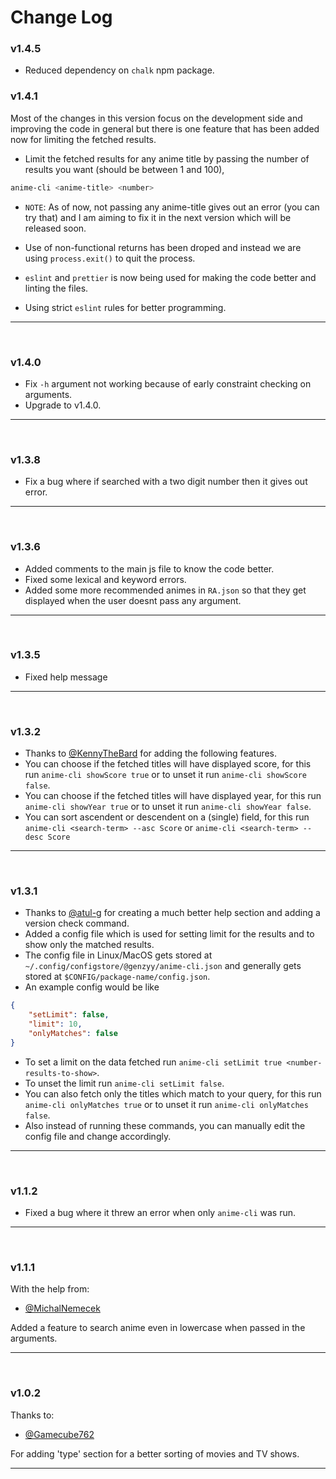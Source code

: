 # Change Log

### v1.4.5

- Reduced dependency on `chalk` npm package.

### v1.4.1

Most of the changes in this version focus on the development side and improving the code in general but there is one feature that has been added now for limiting the fetched results.

- Limit the fetched results for any anime title by passing the number of results you want (should be between 1 and 100),

```bash
anime-cli <anime-title> <number>
```

- `NOTE`: As of now, not passing any anime-title gives out an error (you can try that) and I am aiming to fix it in the next version which will be released soon.

- Use of non-functional returns has been droped and instead we are using `process.exit()` to quit the process.
- `eslint` and `prettier` is now being used for making the code better and linting the files.
- Using strict `eslint` rules for better programming.
<hr>
<br />

### v1.4.0

- Fix `-h` argument not working because of early constraint checking on arguments.
- Upgrade to v1.4.0.
<hr>
<br />

### v1.3.8

- Fix a bug where if searched with a two digit number then it gives out error.
<hr>
<br />

### v1.3.6

- Added comments to the main js file to know the code better.
- Fixed some lexical and keyword errors.
- Added some more recommended animes in `RA.json` so that they get displayed when the user doesnt pass any argument.
<hr>
<br />

### v1.3.5

- Fixed help message
<hr>
<br />

### v1.3.2

- Thanks to [@KennyTheBard](https://github.com/KennyTheBard) for adding the following features.
- You can choose if the fetched titles will have displayed score, for this run `anime-cli showScore true` or to unset it run `anime-cli showScore false`.
- You can choose if the fetched titles will have displayed year, for this run `anime-cli showYear true` or to unset it run `anime-cli showYear false`.
- You can sort ascendent or descendent on a (single) field, for this run `anime-cli <search-term> --asc Score` or `anime-cli <search-term> --desc Score`
<hr>
<br />

### v1.3.1

- Thanks to [@atul-g](https://github.com/atul-g) for creating a much better help section and adding a version check command.
- Added a config file which is used for setting limit for the results and to show only the matched results.
- The config file in Linux/MacOS gets stored at `~/.config/configstore/@genzyy/anime-cli.json` and generally gets stored at `$CONFIG/package-name/config.json`.
- An example config would be like

```json
{
	"setLimit": false,
	"limit": 10,
	"onlyMatches": false
}
```

- To set a limit on the data fetched run `anime-cli setLimit true <number-results-to-show>`.
- To unset the limit run `anime-cli setLimit false`.
- You can also fetch only the titles which match to your query, for this run `anime-cli onlyMatches true` or to unset it run `anime-cli onlyMatches false`.
- Also instead of running these commands, you can manually edit the config file and change accordingly.
<hr>
<br />

### v1.1.2

- Fixed a bug where it threw an error when only `anime-cli` was run.
<hr>
<br />

### v1.1.1

With the help from:

- [@MichalNemecek](https://github.com/MichalNemecek)

Added a feature to search anime even in lowercase when passed in the arguments.

<hr>
<br />

### v1.0.2

Thanks to:

- [@Gamecube762](https://github.com/Gamecube762)

For adding 'type' section for a better sorting of movies and TV shows.

<hr>
<br />
